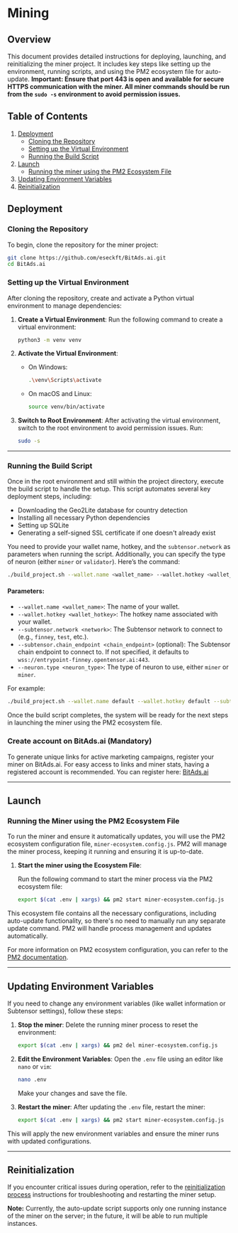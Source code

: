 # Mining
## Overview

This document provides detailed instructions for deploying, launching, and reinitializing the miner project. It includes key steps like setting up the environment, running scripts, and using the PM2 ecosystem file for auto-update. **Important: Ensure that port 443 is open and available for secure HTTPS communication with the miner. All miner commands should be run from the `sudo -s` environment to avoid permission issues.**

## Table of Contents

1. [Deployment](#deployment)
    - [Cloning the Repository](#cloning-the-repository)
    - [Setting up the Virtual Environment](#setting-up-the-virtual-environment)
    - [Running the Build Script](#running-the-build-script)
2. [Launch](#launch)
    - [Running the miner using the PM2 Ecosystem File](#running-the-miner-using-the-pm2-ecosystem-file)
3. [Updating Environment Variables](#updating-environment-variables)
4. [Reinitialization](#reinitialization)

## Deployment

### Cloning the Repository

To begin, clone the repository for the miner project:

```bash
git clone https://github.com/eseckft/BitAds.ai.git
cd BitAds.ai
```

### Setting up the Virtual Environment

After cloning the repository, create and activate a Python virtual environment to manage dependencies:

1. **Create a Virtual Environment**:
   Run the following command to create a virtual environment:

   ```bash
   python3 -m venv venv
   ```

2. **Activate the Virtual Environment**:
    - On Windows:

      ```bash
      .\venv\Scripts\activate
      ```

    - On macOS and Linux:

      ```bash
      source venv/bin/activate
      ```

3. **Switch to Root Environment**:
   After activating the virtual environment, switch to the root environment to avoid permission issues. Run:

   ```bash
   sudo -s
   ```

---

### Running the Build Script

Once in the root environment and still within the project directory, execute the build script to handle the setup. This script automates several key deployment steps, including:

- Downloading the Geo2Lite database for country detection
- Installing all necessary Python dependencies
- Setting up SQLite
- Generating a self-signed SSL certificate if one doesn't already exist

You need to provide your wallet name, hotkey, and the `subtensor.network` as parameters when running the script. Additionally, you can specify the type of neuron (either `miner` or `validator`). Here’s the command:

```bash
./build_project.sh --wallet.name <wallet_name> --wallet.hotkey <wallet_hotkey> --subtensor.network <network> --subtensor.chain_endpoint <chain_endpoint> --neuron.type <neuron_type>
```

#### Parameters:
- `--wallet.name <wallet_name>`: The name of your wallet.
- `--wallet.hotkey <wallet_hotkey>`: The hotkey name associated with your wallet.
- `--subtensor.network <network>`: The Subtensor network to connect to (e.g., `finney`, `test`, etc.).
- `--subtensor.chain_endpoint <chain_endpoint>` (optional): The Subtensor chain endpoint to connect to. If not specified, it defaults to `wss://entrypoint-finney.opentensor.ai:443`.
- `--neuron.type <neuron_type>`: The type of neuron to use, either `miner` or `miner`.

For example:

```bash
./build_project.sh --wallet.name default --wallet.hotkey default --subtensor.network finney --neuron.type miner
```

Once the build script completes, the system will be ready for the next steps in launching the miner using the PM2 ecosystem file.

### Create account on BitAds.ai (Mandatory)

To generate unique links for active marketing campaigns, register your miner on BitAds.ai. For easy access to links and miner stats, having a registered account is recommended. You can register here: [BitAds.ai](https://bitads.ai/register)  <br>

---

## Launch

### Running the Miner using the PM2 Ecosystem File

To run the miner and ensure it automatically updates, you will use the PM2 ecosystem configuration file, `miner-ecosystem.config.js`. PM2 will manage the miner process, keeping it running and ensuring it is up-to-date.

1. **Start the miner using the Ecosystem File**:

   Run the following command to start the miner process via the PM2 ecosystem file:

   ```bash
   export $(cat .env | xargs) && pm2 start miner-ecosystem.config.js
   ```

This ecosystem file contains all the necessary configurations, including auto-update functionality, so there's no need to manually run any separate update command. PM2 will handle process management and updates automatically.

For more information on PM2 ecosystem configuration, you can refer to the [PM2 documentation](https://pm2.keymetrics.io/docs/usage/application-declaration/).

---

## Updating Environment Variables

If you need to change any environment variables (like wallet information or Subtensor settings), follow these steps:

1. **Stop the miner**:
   Delete the running miner process to reset the environment:

   ```bash
   export $(cat .env | xargs) && pm2 del miner-ecosystem.config.js
   ```

2. **Edit the Environment Variables**:
   Open the `.env` file using an editor like `nano` or `vim`:

   ```bash
   nano .env
   ```

   Make your changes and save the file.

3. **Restart the miner**:
   After updating the `.env` file, restart the miner:

   ```bash
   export $(cat .env | xargs) && pm2 start miner-ecosystem.config.js
   ```

This will apply the new environment variables and ensure the miner runs with updated configurations.

---

## Reinitialization

If you encounter critical issues during operation, refer to the [reinitialization process](reinitialization.md) instructions for troubleshooting and restarting the miner setup.

**Note:** Currently, the auto-update script supports only one running instance of the miner on the server; in the future, it will be able to run multiple instances.
